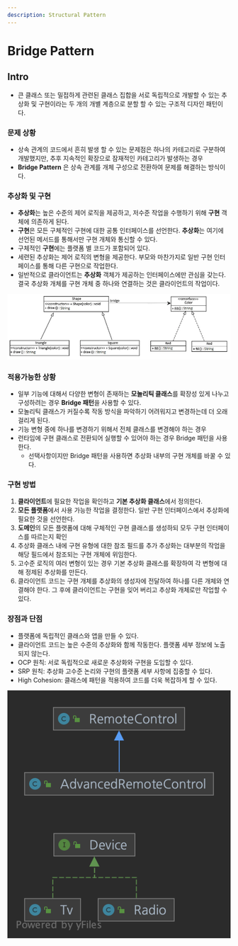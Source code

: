 ```yaml
---
description: Structural Pattern
---
```


# Bridge Pattern

## Intro

* 큰 클래스 또는 밀접하게 관련된 클래스 집합을 서로 독립적으로 개발할 수 있는 추상화 및 구현이라는 두 개의 개별 계층으로 분할 할 수 있는 구조적 디자인 패턴이다.

### 문제 상황

* 상속 관계의 코드에서 흔히 발생 할 수 있는 문제점은 하나의 카테고리로 구분하여 개발했지만, 추후 지속적인 확장으로 잠재적인 카테고리가 발생하는 경우
* **Bridge Pattern** 은 상속 관계를 개체 구성으로 전환하여 문제를 해결하는 방식이다.

### **추상화** 및 **구현**

* **추상화**는 높은 수준의 제어 로직을 제공하고, 저수준 작업을 수행하기 위해 **구현** 객체에 의존하게 된다.
* **구현**은 모든 구체적인 구현에 대한 공통 인터페이스를 선언한다. **추상화**는 여기에 선언된 메서드를 통해서만 구현 개체와 통신할 수 있다.
* 구체적인 **구현**에는 플랫폼 별 코드가 포함되어 있다.
* 세련된 추상화는 제어 로직의 변형을 제공한다. 부모와 마찬가지로 일반 구현 인터페이스를 통해 다른 구현으로 작업한다.
* 일반적으로 클라이언트는 **추상화** 객체가 제공하는 인터페이스에만 관심을 갖는다. 결국 추상화 개체를 구현 개체 중 하나와 연결하는 것은 클라이언트의 작업이다.

![Color &amp; Shape](../.gitbook/assets/shape.png)

### 적용가능한 상황

* 일부 기능에 대해서 다양한 변형이 존재하는 **모놀리틱 클래스**를 확장성 있게 나누고 구성하려는 경우 **Bridge 패턴**을 사용할 수 있다.
* 모놀리틱 클래스가 커질수록 작동 방식을 파악하기 어려워지고 변경하는데 더 오래 걸리게 된다.
* 기능 변형 중에 하나를 변경하기 위해서 전체 클래스를 변경해야 하는 경우
* 런타임에 구현 클래스로 전환되어 실행할 수 있어야 하는 경우 Bridge 패턴을 사용한다.
	* 선택사항이지만 Bridge 패턴을 사용하면 추상화 내부의 구현 개체를 바꿀 수 있다.

### 구현 방법

1. **클라이언트**에 필요한 작업을 확인하고 **기본 추상화 클래스**에서 정의한다.
2. **모든 플랫폼**에서 사용 가능한 작업을 결정한다. 일반 구현 인터페이스에서 추상화에 필요한 것을 선언한다.
3. **도메인**의 모든 플랫폼에 대해 구체적인 구현 클래스를 생성하되 모두 구현 인터페이스를 따르는지 확인
4. 추상화 클래스 내에 구현 유형에 대한 참조 필드를 추가 추상화는 대부분의 작업을 해당 필드에서 참조되는 구현 개체에 위임한다.
5. 고수준 로직의 여러 변형이 있는 경우 기본 추상화 클래스를 확장하여 각 변형에 대해 정제된 추상화를 만든다.
6. 클라이언트 코드는 구현 개체를 추상화의 생성자에 전달하여 하나를 다른 개체와 연결해야 한다. 그 후에 클라이언트는 구현을 잊어 버리고 추상화 개체로만 작업할 수 있다.

### 장점과 단점

* 플랫폼에 독립적인 클래스와 앱을 만들 수 있다.
* 클라이언트 코드는 높은 수준의 추상화와 함께 작동한다. 플랫폼 세부 정보에 노출되지 않는다.
* OCP 원칙: 서로 독립적으로 새로운 추상화와 구현을 도입할 수 있다.
* SRP 원칙: 추상화 고수준 논리와 구현의 플랫폼 세부 사항에 집중할 수 있다.
* High Cohesion: 클래스에 패턴을 적용하여 코드를 더욱 복잡하게 할 수 있다.

![Bridge Pattern](../.gitbook/assets/tv_bridge.png)
